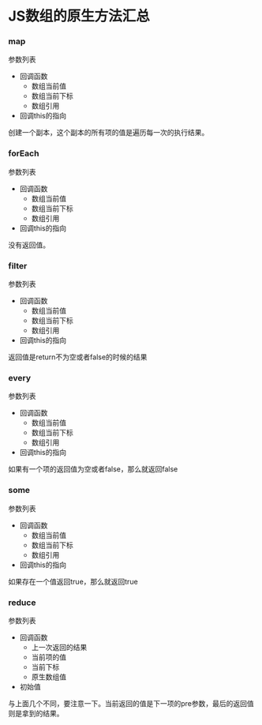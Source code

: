# JS数组的原生方法汇总

### map

参数列表

- 回调函数
  - 数组当前值
  - 数组当前下标
  - 数组引用
- 回调this的指向

创建一个副本，这个副本的所有项的值是遍历每一次的执行结果。

### forEach

参数列表

- 回调函数
  - 数组当前值
  - 数组当前下标
  - 数组引用
- 回调this的指向

没有返回值。

### filter

参数列表

- 回调函数
  - 数组当前值
  - 数组当前下标
  - 数组引用
- 回调this的指向

返回值是return不为空或者false的时候的结果

### every

参数列表

- 回调函数
  - 数组当前值
  - 数组当前下标
  - 数组引用
- 回调this的指向

如果有一个项的返回值为空或者false，那么就返回false

### some

参数列表

- 回调函数
  - 数组当前值
  - 数组当前下标
  - 数组引用
- 回调this的指向

如果存在一个值返回true，那么就返回true

### reduce

参数列表

- 回调函数
  - 上一次返回的结果
  - 当前项的值
  - 当前下标
  - 原生数组值
- 初始值

与上面几个不同，要注意一下。当前返回的值是下一项的pre参数，最后的返回值则是拿到的结果。